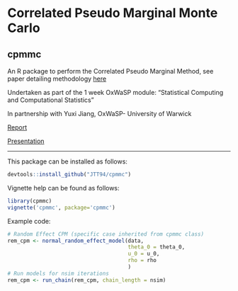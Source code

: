 
# Correlated Pseudo Marginal Monte Carlo
## cpmmc

An R package to perform the Correlated Pseudo Marginal Method, see paper detailing methodology [here](https://arxiv.org/abs/1511.04992)

Undertaken as part of the 1 week OxWaSP module: “Statistical Computing and Computational Statistics”

In partnership with Yuxi Jiang, OxWaSP- University of Warwick

[Report](https://github.com/JTT94/cpmmc/blob/master/vignettes/cpmmc.pdf) 

[Presentation](https://github.com/JTT94/cpmmc/blob/master/Correlated_Pseudo_Marginal_Monte_Carlo.pdf)

--------------------------------------

This package can be installed as follows:

```R
devtools::install_github("JTT94/cpmmc")
```

Vignette help can be found as follows:

```R
library(cpmmc)
vignette('cpmmc', package='cpmmc')
```

Example code:

```R
# Random Effect CPM (specific case inherited from cpmmc class)
rem_cpm <- normal_random_effect_model(data,
                                      theta_0 = theta_0,
                                      u_0 = u_0,
                                      rho = rho
                                      )
# Run models for nsim iterations
rem_cpm <- run_chain(rem_cpm, chain_length = nsim)
```
